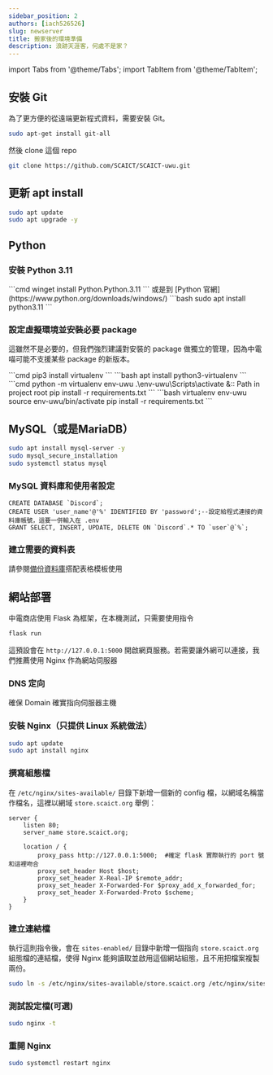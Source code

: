 ```yaml
---
sidebar_position: 2
authors: [iach526526]
slug: newserver
title: 搬家後的環境準備
description: 浪跡天涯客，何處不是家？
---
```


import Tabs from '@theme/Tabs';
import TabItem from '@theme/TabItem';

## 安裝 Git

為了更方便的從遠端更新程式資料，需要安裝 Git。

```bash
sudo apt-get install git-all
```

然後 clone 這個 repo

```bash
git clone https://github.com/SCAICT/SCAICT-uwu.git
```

## 更新 apt install

```bash
sudo apt update
sudo apt upgrade -y
```

## Python

### 安裝 Python 3.11

<Tabs groupId="operating-systems">
  <TabItem value="win" label="Windows">
    ```cmd
    winget install Python.Python.3.11
    ```
    或是到 [Python 官網](https://www.python.org/downloads/windows/)
  </TabItem>
  <TabItem value="linux" label="linux">
    ```bash
    sudo apt install python3.11
    ```
  </TabItem>
</Tabs>

### 設定虛擬環境並安裝必要 package

這雖然不是必要的，但我們強烈建議對安裝的 package 做獨立的管理，因為中電喵可能不支援某些 package 的新版本。

<Tabs groupId="operating-systems">
  <TabItem value="win" label="Windows">
    ```cmd
    pip3 install virtualenv
    ```
  </TabItem>
  <TabItem value="linux" label="linux">
    ```bash
    apt install python3-virtualenv
    ```
  </TabItem>
</Tabs>

<Tabs groupId="operating-systems">
  <TabItem value="win" label="Windows">
    ```cmd
    python -m virtualenv env-uwu
    .\env-uwu\Scripts\activate &:: Path in project root
    pip install -r requirements.txt
    ```
  </TabItem>
  <TabItem value="linux" label="linux">
  ```bash
    virtualenv env-uwu
    source env-uwu/bin/activate
    pip install -r requirements.txt
  ```
  </TabItem>
</Tabs>

## MySQL（或是MariaDB）

```bash
sudo apt install mysql-server -y
sudo mysql_secure_installation
sudo systemctl status mysql
```

### MySQL 資料庫和使用者設定

```mysql
CREATE DATABASE `Discord`;
CREATE USER 'user_name'@'%' IDENTIFIED BY 'password';--設定給程式連接的資料庫帳號，這要一併輸入在 .env
GRANT SELECT, INSERT, UPDATE, DELETE ON `Discord`.* TO `user`@`%`;
```

### 建立需要的資料表

請參閱[備份資料庫](./maintain.md#定期備份資料庫)搭配表格模板使用

## 網站部署

中電商店使用 Flask 為框架，在本機測試，只需要使用指令

```bash
flask run
```

這預設會在 `http://127.0.0.1:5000` 開啟網頁服務。若需要讓外網可以連接，我們推薦使用 Nginx 作為網站伺服器

### DNS 定向

確保 Domain 確實指向伺服器主機

### 安裝 Nginx（只提供 Linux 系統做法）

```bash
sudo apt update
sudo apt install nginx
```

### 撰寫組態檔

在 `/etc/nginx/sites-available/` 目錄下新增一個新的 config 檔，以網域名稱當作檔名，這裡以網域 `store.scaict.org` 舉例：

```nginx
server {
    listen 80;
    server_name store.scaict.org;

    location / {
        proxy_pass http://127.0.0.1:5000;  #確定 flask 實際執行的 port 號和這裡吻合
        proxy_set_header Host $host;
        proxy_set_header X-Real-IP $remote_addr;
        proxy_set_header X-Forwarded-For $proxy_add_x_forwarded_for;
        proxy_set_header X-Forwarded-Proto $scheme;
    }
}
```

### 建立連結檔

執行這則指令後，會在 `sites-enabled/` 目錄中新增一個指向 `store.scaict.org` 組態檔的連結檔，使得 Nginx 能夠讀取並啟用這個網站組態，且不用把檔案複製兩份。

```bash
sudo ln -s /etc/nginx/sites-available/store.scaict.org /etc/nginx/sites-enabled/
```

### 測試設定檔(可選)

```bash
sudo nginx -t
```

### 重開 Nginx

```bash
sudo systemctl restart nginx
```
